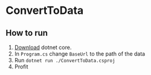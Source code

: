 # ConvertToData

## How to run
1. [Download](https://dotnet.microsoft.com/download) dotnet core.
2. In `Program.cs` change `BaseUrl` to the path of the data
3. Run `dotnet run ./ConvertToData.csproj`
4. Profit